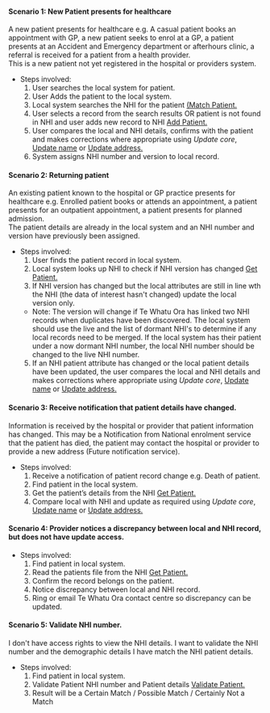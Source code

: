 

#### Scenario 1: New Patient presents for healthcare

A new patient presents for healthcare e.g. A casual patient books an appointment with GP, a new patient seeks to enrol at a GP, a patient presents at an Accident and Emergency department or afterhours clinic, a referral is received for a patient from a health provider. <br />
This is a new patient not yet registered in the hospital or providers system.

  * Steps involved:
     1. User searches the local system for patient.
     2. User Adds the patient to the local system.
     3. Local system searches the NHI for the patient [(Match Patient.](/matchPatient.html)
     4. User selects a record from the search results OR patient is not found in NHI and user adds new record to NHI [Add Patient.](/addPatient.html)
     5. User compares the local and NHI details, confirms with the patient and makes corrections where appropriate using _Update core_, [Update name](/updateName.html) or [Update address.](/updateAddress.html)
     6. System assigns NHI number and version to local record.


#### Scenario 2: Returning patient

An existing patient known to the hospital or GP practice presents for healthcare e.g. Enrolled patient books or attends an appointment, a patient presents for an outpatient appointment, a patient presents for planned admission. <br />
The patient details are already in the local system and an NHI number and version have previously been assigned.

  * Steps involved:
     1. User finds the patient record in local system.
     2. Local system looks up NHI to check if NHI version has changed [Get Patient.](/getPatient.html)
     3. If NHI version has changed but the local attributes are still in line wth the NHI (the data of interest hasn't changed) update the local version only.
      * Note: The version will change if Te Whatu Ora has linked two NHI records when duplicates have been discovered. The local system should use the live and the list of dormant NHI's to determine if any local records need to be merged. If the local system has their patient under a now dormant NHI number, the local NHI number should be changed to the live NHI number.
     5. If an NHI patient attribute has changed or the local patient details have been updated, the user compares the local and NHI details and makes corrections where appropriate using _Update core_, [Update name](/updateName.html) or [Update address.](/updateAddress.html)


#### Scenario 3: Receive notification that patient details have changed.

Information is received by the hospital or provider that patient information has changed. This may be a Notification from National enrolment service that the patient has died, the patient may contact the hospital or provider to provide a new address (Future notification service).

  * Steps involved:
     1. Receive a notification of patient record change e.g. Death of patient.
     2. Find patient in the local system.
     3. Get the patient’s details from the NHI [Get Patient.](/getPatient.html)
     4. Compare local with NHI and update as required using _Update core_, [Update name](/updateName.html) or [Update address.](/updateAddress.html)


#### Scenario 4: Provider notices a discrepancy between local and NHI record, but does not have update access.

  * Steps involved:
     1. Find patient in local system.
     2. Read the patients file from the NHI [Get Patient.](/getPatient.html)
     3. Confirm the record belongs on the patient.
     4. Notice discrepancy between local and NHI record.
     5. Ring or email Te Whatu Ora contact centre so discrepancy can be updated.

#### Scenario 5: Validate NHI number.

I don't have access rights to view the NHI details. I want to validate the NHI number and the demographic details I have match the NHI patient details.

  * Steps involved:
     1. Find patient in local system.
     2. Validate Patient NHI number and Patient details [Validate Patient.](/validatePatient.html)
     3. Result will be a Certain Match / Possible Match / Certainly Not a Match
